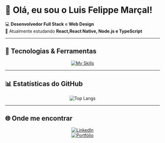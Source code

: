 # 👋 Olá, eu sou o Luis Felippe Marçal!

💻 **Desenvolvedor Full Stack** e **Web Design**  
🚀 Atualmente estudando **React,React Native, Node.js e TypeScript**  

---

## 🚀 Tecnologias & Ferramentas  

<div align="center">

[![My Skills](https://skillicons.dev/icons?i=ts,react,reactnative,nodejs,tailwind,mysql,figma,html,css,js&theme=dark)](https://skillicons.dev)


</div>

---

## 📊 Estatísticas do GitHub  

<div align="center">


![Top Langs](https://github-readme-stats.vercel.app/api/top-langs/?username=LuismarcalDev&layout=compact&theme=radical&hide_border=true)

</div>

---

## 🌐 Onde me encontrar  

<div align="center">

[![LinkedIn](https://img.shields.io/badge/LinkedIn-0A66C2?style=for-the-badge&logo=linkedin&logoColor=white)](https://www.linkedin.com/in/luisfelippedesenvolvedor/)  
[![Portfólio](https://img.shields.io/badge/Portfólio-000000?style=for-the-badge&logo=react&logoColor=white)](https://portifolio-og-4l8m.vercel.app/)  

</div>
